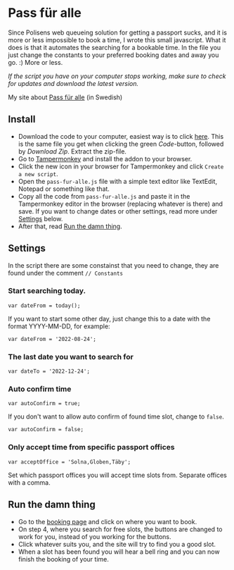# Pass für alle

Since Polisens web queueing solution for getting a passport sucks, and it is more or less impossible to book a time, I wrote this small javascript. What it does is that it automates the searching for a bookable time. In the file you just change the constants to your preferred booking dates and away you go. :) More or less.

*If the script you have on your computer stops working, make sure to check for updates and download the latest version.*

My site about [Pass für alle](https://passfuralle.se/) (in Swedish)

## Install

* Download the code to your computer, easiest way is to click [here](https://github.com/jonkpirateboy/Pass-fur-alle/archive/refs/heads/main.zip). This is the same file you get when clicking the green *Code*-button, followed by *Download Zip*. Extract the zip-file.
* Go to [Tampermonkey](https://www.tampermonkey.net/) and install the addon to your browser.
* Click the new icon in your browser for Tampermonkey and click `Create a new script`.
* Open the `pass-fur-alle.js` file with a simple text editor like TextEdit, Notepad or something like that.
* Copy all the code from `pass-fur-alle.js` and paste it in the Tampermonkey editor in the browser (replacing whatever is there) and save. If you want to change dates or other settings, read more under [Settings](#settings) below. 
* After that, read [Run the damn thing](#run-the-damn-thing).

## Settings

In the script there are some constainst that you need to change, they are found under the comment `// Constants`

### Start searching today.

`var dateFrom = today();`

If you want to start some other day, just change this to a date with the format YYYY-MM-DD, for example:

`var dateFrom = '2022-08-24';`

### The last date you want to search for

`var dateTo = '2022-12-24';`

### Auto confirm time 

`var autoConfirm = true;`

If you don't want to allow auto confirm of found time slot, change to `false`.

`var autoConfirm = false;`

### Only accept time from specific passport offices

`var acceptOffice = 'Solna,Globen,Täby';`

Set which passport offices you will accept time slots from. Separate offices with a comma.

## Run the damn thing

* Go to the [booking page](https://polisen.se/tjanster-tillstand/pass-och-nationellt-id-kort/boka-tid-hitta-passexpedition/) and click on where you want to book.
* On step 4, where you search for free slots, the buttons are changed to work for you, instead of you working for the buttons.
* Click whatever suits you, and the site will try to find you a good slot.
* When a slot has been found you will hear a bell ring and you can now finish the booking of your time.